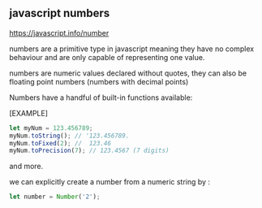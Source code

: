 ## javascript numbers

https://javascript.info/number


numbers are a primitive type in javascript meaning they have no complex behaviour and are only capable of representing one value.

numbers are numeric values declared without quotes, they can also be floating point numbers (numbers with decimal points)

Numbers have a handful of built-in functions available:

[EXAMPLE]
```javascript
let myNum = 123.456789;
myNum.toString(); // '123.456789.
myNum.toFixed(2); //  123.46
myNum.toPrecision(7); // 123.4567 (7 digits)
```
and more.

we can explicitly create a number from a numeric string by :

```javascript
let number = Number('2');
```
